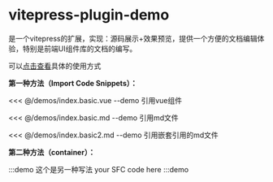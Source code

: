 # vitepress-plugin-demo
是一个vitepress的扩展，实现：源码展示+效果预览，提供一个方便的文档编辑体验，特别是前端UI组件库的文档的编写。

可以[点击查看](https://awesomewdb.github.io/vitepress-plugin-demo/)具体的使用方式

**第一种方法（Import Code Snippets）：**

<<< @/demos/index.basic.vue
--demo 引用vue组件

<<< @/demos/index.basic.md
--demo 引用md文件

<<< @/demos/index.basic2.md
--demo 引用嵌套引用的md文件

**第二种方法（container）：**

:::demo 这个是另一种写法
your SFC code here
:::demo